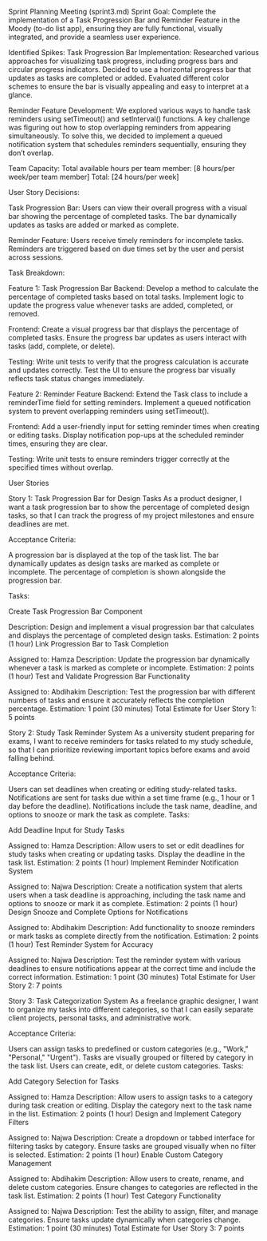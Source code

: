 Sprint Planning Meeting (sprint3.md)
Sprint Goal:
Complete the implementation of a Task Progression Bar and Reminder Feature in the Moody (to-do list app), ensuring they are fully 
functional, visually integrated, and provide a seamless user experience.

Identified Spikes:
Task Progression Bar Implementation: Researched various approaches for visualizing task progress, including progress bars and 
circular progress indicators. Decided to use a horizontal progress bar that updates as tasks are completed or added.
Evaluated different color schemes to ensure the bar is visually appealing and easy to interpret at a glance.

Reminder Feature Development: We explored various ways to handle task reminders using setTimeout() and setInterval() functions. 
A key challenge was figuring out how to stop overlapping reminders from appearing simultaneously. To solve this, we decided to 
implement a queued notification system that schedules reminders sequentially, ensuring they don’t overlap. 

Team Capacity:
Total available hours per team member: [8 hours/per week/per team member] 
Total: [24 hours/per week]

User Story Decisions:

Task Progression Bar:
Users can view their overall progress with a visual bar showing the percentage of completed tasks.
The bar dynamically updates as tasks are added or marked as complete.

Reminder Feature:
Users receive timely reminders for incomplete tasks.
Reminders are triggered based on due times set by the user and persist across sessions.

Task Breakdown:

Feature 1: Task Progression Bar
Backend:
Develop a method to calculate the percentage of completed tasks based on total tasks.
Implement logic to update the progress value whenever tasks are added, completed, or removed.

Frontend:
Create a visual progress bar that displays the percentage of completed tasks.
Ensure the progress bar updates as users interact with tasks (add, complete, or delete).

Testing:
Write unit tests to verify that the progress calculation is accurate and updates correctly.
Test the UI to ensure the progress bar visually reflects task status changes immediately.

Feature 2: Reminder Feature
Backend:
Extend the Task class to include a reminderTime field for setting reminders.
Implement a queued notification system to prevent overlapping reminders using setTimeout().

Frontend:
Add a user-friendly input for setting reminder times when creating or editing tasks.
Display notification pop-ups at the scheduled reminder times, ensuring they are clear.

Testing:
Write unit tests to ensure reminders trigger correctly at the specified times without overlap.

User Stories

Story 1: Task Progression Bar for Design Tasks
As a product designer,
I want a task progression bar to show the percentage of completed design tasks,
so that I can track the progress of my project milestones and ensure deadlines are met.

Acceptance Criteria:

A progression bar is displayed at the top of the task list.
The bar dynamically updates as design tasks are marked as complete or incomplete.
The percentage of completion is shown alongside the progression bar.

Tasks:

Create Task Progression Bar Component

Description: Design and implement a visual progression bar that calculates and displays the percentage of completed design tasks.
Estimation: 2 points (1 hour)
Link Progression Bar to Task Completion

Assigned to: Hamza
Description: Update the progression bar dynamically whenever a task is marked as complete or incomplete.
Estimation: 2 points (1 hour)
Test and Validate Progression Bar Functionality

Assigned to: Abdihakim
Description: Test the progression bar with different numbers of tasks and ensure it accurately reflects the completion percentage.
Estimation: 1 point (30 minutes)
Total Estimate for User Story 1: 5 points

Story 2: Study Task Reminder System
As a university student preparing for exams,
I want to receive reminders for tasks related to my study schedule,
so that I can prioritize reviewing important topics before exams and avoid falling behind.

Acceptance Criteria:

Users can set deadlines when creating or editing study-related tasks.
Notifications are sent for tasks due within a set time frame (e.g., 1 hour or 1 day before the deadline).
Notifications include the task name, deadline, and options to snooze or mark the task as complete.
Tasks:

Add Deadline Input for Study Tasks

Assigned to: Hamza
Description: Allow users to set or edit deadlines for study tasks when creating or updating tasks. Display the deadline in the task list.
Estimation: 2 points (1 hour)
Implement Reminder Notification System

Assigned to: Najwa
Description: Create a notification system that alerts users when a task deadline is approaching, including the task name and options to snooze or mark it as complete.
Estimation: 2 points (1 hour)
Design Snooze and Complete Options for Notifications

Assigned to: Abdihakim
Description: Add functionality to snooze reminders or mark tasks as complete directly from the notification.
Estimation: 2 points (1 hour)
Test Reminder System for Accuracy

Assigned to: Najwa
Description: Test the reminder system with various deadlines to ensure notifications appear at the correct time and include the correct information.
Estimation: 1 point (30 minutes)
Total Estimate for User Story 2: 7 points

Story 3: Task Categorization System
As a freelance graphic designer,
I want to organize my tasks into different categories,
so that I can easily separate client projects, personal tasks, and administrative work.

Acceptance Criteria:

Users can assign tasks to predefined or custom categories (e.g., "Work," "Personal," "Urgent").
Tasks are visually grouped or filtered by category in the task list.
Users can create, edit, or delete custom categories.
Tasks:

Add Category Selection for Tasks

Assigned to: Hamza
Description: Allow users to assign tasks to a category during task creation or editing. Display the category next to the task name in the list.
Estimation: 2 points (1 hour)
Design and Implement Category Filters

Assigned to: Najwa
Description: Create a dropdown or tabbed interface for filtering tasks by category. Ensure tasks are grouped visually when no filter is selected.
Estimation: 2 points (1 hour)
Enable Custom Category Management

Assigned to: Abdihakim
Description: Allow users to create, rename, and delete custom categories. Ensure changes to categories are reflected in the task list.
Estimation: 2 points (1 hour)
Test Category Functionality

Assigned to: Najwa
Description: Test the ability to assign, filter, and manage categories. Ensure tasks update dynamically when categories change.
Estimation: 1 point (30 minutes)
Total Estimate for User Story 3: 7 points
